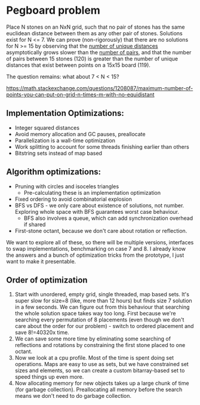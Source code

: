 # Pegboard problem

Place N stones on an NxN grid, such that no pair of stones has the same euclidean distance between them as any other pair of stones.
Solutions exist for N <= 7. We can prove (non-rigorously) that there are no solutions for N >= 15 by observing that the [number of unique distances](https://oeis.org/A160663) asymptotically grows slower than the [number of pairs](https://oeis.org/A000217), and that the number of pairs between 15 stones (120) is greater than the number of unique distances that exist between points on a 15x15 board (119).

The question remains: what about 7 < N < 15?

https://math.stackexchange.com/questions/1208087/maximum-number-of-points-you-can-put-on-grid-n-times-m-with-no-equidistant

## Implementation Optimizations:
- Integer squared distances
- Avoid memory allocation and GC pauses, preallocate
- Parallelization is a wall-time optimization
- Work splitting to account for some threads finishing earlier than others
- Bitstring sets instead of map based

## Algorithm optimizations:
- Pruning with circles and isoceles triangles
  - Pre-calculating these is an implementation optimization
- Fixed ordering to avoid combinatorial explosion
- BFS vs DFS - we only care about existence of solutions, not number. Exploring whole space with BFS guarantees worst case behaviour.
  - BFS also involves a queue, which can add synchronization overhead if shared
- First-stone octant, because we don't care about rotation or reflection.

We want to explore all of these, so there will be multiple versions, interfaces to swap implementations, benchmarking on case 7 and 8. I already know the answers and a bunch of optimization tricks from the prototype, I just want to make it presentable.

## Order of optimization

1. Start with unordered, empty grid, single threaded, map based sets. It's super slow for size=8 (like, more than 12 hours) but finds size 7 solution in a few seconds. We can figure out from this behaviour that searching the whole solution space takes way too long. First because we're searching every permutation of 8 placements (even though we don't care about the order for our problem) - switch to ordered placement and save 8!=40320x time.
2. We can save some more time by eliminating some searching of reflections and rotations by constraining the first stone placed to one octant. 
3. Now we look at a cpu profile. Most of the time is spent doing set operations. Maps are easy to use as sets, but we have constrained set sizes and elements, so we can create a custom bitarray-based set to speed things up even more.
4. Now allocating memory for new objects takes up a large chunk of time (for garbage collection). Preallocating all memory before the search means we don't need to do garbage collection.
